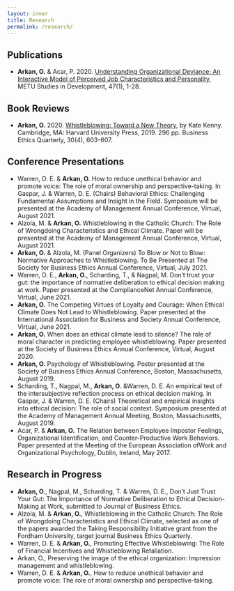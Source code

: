 ```yaml
---
layout: inner
title: Research
permalink: /research/
---
```

## Publications
*   **Arkan, O.** & Acar, P. 2020. [Understanding Organizational Deviance: An Interactive Model of Perceived Job Characteristics and Personality](https://open.metu.edu.tr/handle/11511/58103), METU Studies in Development, 47(1),
1-28.

## Book Reviews
*   **Arkan, O.** 2020. [Whistleblowing: Toward a New Theory](https://www.cambridge.org/core/journals/business-ethics-quarterly/article/abs/whistleblowing-toward-a-new-theory-by-kate-kenny-cambridge-ma-harvard-university-press-2019-296-pp/F84EF2C8085E6E69EF779815C92B1A99), by Kate Kenny. Cambridge, MA:
Harvard University Press, 2019. 296 pp. Business Ethics Quarterly, 30(4), 603-607.

## Conference Presentations
* Warren, D. E. & **Arkan, O.** How to reduce unethical behavior and promote voice: The
role of moral ownership and perspective-taking. In Gaspar, J. & Warren, D. E. (Chairs)
Behavioral Ethics: Challenging Fundamental Assumptions and Insight in the Field. Symposium
will be presented at the Academy of Management Annual Conference, Virtual, August 2021.
* Alzola, M. & **Arkan, O.** Whistleblowing in the Catholic Church: The Role of Wrongdoing
Characteristics and Ethical Climate. Paper will be presented at the Academy of Management
Annual Conference, Virtual, August 2021.
* **Arkan, O.** & Alzola, M. (Panel Organizers) To Blow or Not to Blow: Normative Approaches
to Whistleblowing. To Be Presented at The Society for Business Ethics Annual
Conference, Virtual, July 2021.
* Warren, D. E., **Arkan, O.**, Scharding, T., & Nagpal, M. Don’t trust your gut: the
importance of normative deliberation to ethical decision making at work. Paper presented
at the ComplianceNet Annual Conference, Virtual, June 2021.
* **Arkan, O.** The Competing Virtues of Loyalty and Courage: When Ethical Climate Does
Not Lead to Whistleblowing. Paper presented at the International Association for
Business and Society Annual Conference, Virtual, June 2021.
*   **Arkan, O.** When does an ethical climate lead to silence? The role of moral character in
predicting employee whistleblowing. Paper presented at the Society of Business Ethics
Annual Conference, Virtual, August 2020.
*   **Arkan, O.** Psychology of Whistleblowing. Poster presented at the Society of Business
Ethics Annual Conference, Boston, Massachusetts, August 2019.
*   Scharding, T., Nagpal, M., **Arkan, O.** &Warren, D. E. An empirical test of the intersubjective
reflection process on ethical decision making. In Gaspar, J. & Warren, D. E. (Chairs)
Theoretical and empirical insights into ethical decision: The role of social context. Symposium
presented at the Academy of Management Annual Meeting, Boston, Massachusetts,
August 2019.
*   Acar, P. & **Arkan, O.** The Relation between Employee Impostor Feelings, Organizational
Identification, and Counter-Productive Work Behaviors. Paper presented at the Meeting
of the European Association ofWork and Organizational Psychology, Dublin, Ireland,
May 2017.

## Research in Progress
* **Arkan, O.**, Nagpal, M., Scharding, T. & Warren, D. E., Don’t Just Trust Your Gut: The
Importance of Normative Deliberation to Ethical Decision-Making at Work, submitted to
Journal of Business Ethics.
* Alzola, M. & **Arkan, O.**, Whistleblowing in the Catholic Church: The Role of Wrongdoing
Characteristics and Ethical Climate, selected as one of the papers awarded the Taking
Responsibility Initiative grant from the Fordham University, target journal Business Ethics
Quarterly.
* Warren, D. E. & **Arkan, O.**, Promoting Effective Whistleblowing: The Role of Financial
Incentives and Whistleblowing Retaliation.
* Arkan, O., Preserving the image of the ethical organization: Impression management and
whistleblowing.
* Warren, D. E. & **Arkan, O.**, How to reduce unethical behavior and promote voice: The
role of moral ownership and perspective-taking.